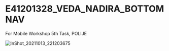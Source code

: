 # E41201328_VEDA_NADIRA_BOTTOMNAV
 For Mobile Workshop 5th Task, POLIJE

![InShot_20211013_221203675](https://user-images.githubusercontent.com/80373053/137163110-bd440d26-cef2-45b4-952f-7b748b67247e.gif)


